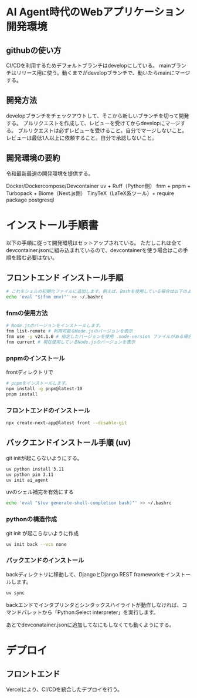 # AI Agent時代のWebアプリケーション開発環境

## githubの使い方

CI/CDを利用するためデフォルトブランチはdevelopにしている。
mainブランチはリリース用に使う。動くまでがdevelopブランチで、動いたらmainにマージする。

## 開発方法

developブランチをチェックアウトして、そこから新しいブランチを切って開発する。
プルリクエストを作成して、レビューを受けてからdevelopにマージする。
プルリクエストは必ずレビューを受けること。自分でマージしないこと。
レビューは最低1人以上に依頼すること。自分で承認しないこと。

## 開発環境の要約

令和最新最速の開発環境を提供する。

Docker/Dockercompose/Devcontainer
uv + Ruff（Python側）
fnm + pnpm + Turbopack + Biome（Next.js側）
TinyTeX（LaTeX系ツール）+ require package
postgresql 

# インストール手順書　

以下の手順に従って開発環境はセットアップされている。
ただしこれは全てdevcontainer.jsonに組み込まれているので、devcontainerを使う場合はこの手順を踏む必要はない。

## フロントエンド インストール手順

```bash
# これをシェルの初期化ファイルに追加します。例えば、Bashを使用している場合は以下のようにします。
echo 'eval "$(fnm env)"' >> ~/.bashrc
```

### fnmの使用方法

```bash
# Node.jsのバージョンをインストールします。
fnm list-remote # 利用可能なNode.jsのバージョンを表示
fnm use -y v24.1.0 # 指定したバージョンを使用 .node-version ファイルがある場合は自動的にそのバージョンを使用します
fnm current # 現在使用しているNode.jsのバージョンを表示
```

### pnpmのインストール
frontディレクトリで
```bash
# pnpmをインストールします。
npm install -g pnpm@latest-10
pnpm install 
```


### フロントエンドのインストール
```bash 
npx create-next-app@latest front --disable-git 
```

## バックエンドインストール手順 (uv)

git initが起こらないようにする。

```bash
uv python install 3.11
uv python pin 3.11
uv init ai_agent
``` 

uvのシェル補完を有効にする
```bash 
echo 'eval "$(uv generate-shell-completion bash)"' >> ~/.bashrc
```


### pythonの構造作成
git init  が起こらないように作成

```bash 
uv init back --vcs none

```

### バックエンドのインストール

backディレクトリに移動して、DjangoとDjango REST frameworkをインストールします。
```bash
uv sync
```

backエンドでインタプリンタとシンタックスハイライトが動作しなければ、コマンドパレットから「Python:Select interpreter」を実行します。


あとでdevconatainer.jsonに追加してなにもしなくても動くようにする。



# デプロイ

## フロントエンド

Vercelにより、CI/CDを統合したデプロイを行う。